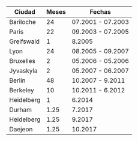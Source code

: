 |Ciudad|Meses|Fechas|
| -----|-----|-----|
| Bariloche | 24 | 07.2001 - 07.2003|
| Paris | 22 | 09.2003 -  07.2005 |
| Greifswald | 1 | 8.2005 |
| Lyon  | 24 | 08.2005 - 09.2007 |
| Bruxelles | 2 | 05.2006 - 05.2006| 
| Jyvaskyla | 2 | 05.2007 - 06.2007|
| Berlin | 48 | 10.2007 - 9.2011 |
| Berkeley | 10 | 10.2011 - 6.2012 |
| Heidelberg| 1 | 6.2014 |
| Durham | 1.25 | 7.2017|
| Heidelberg | 1.25 | 9.2017 |
| Daejeon | 1.25 | 10.2017 |

